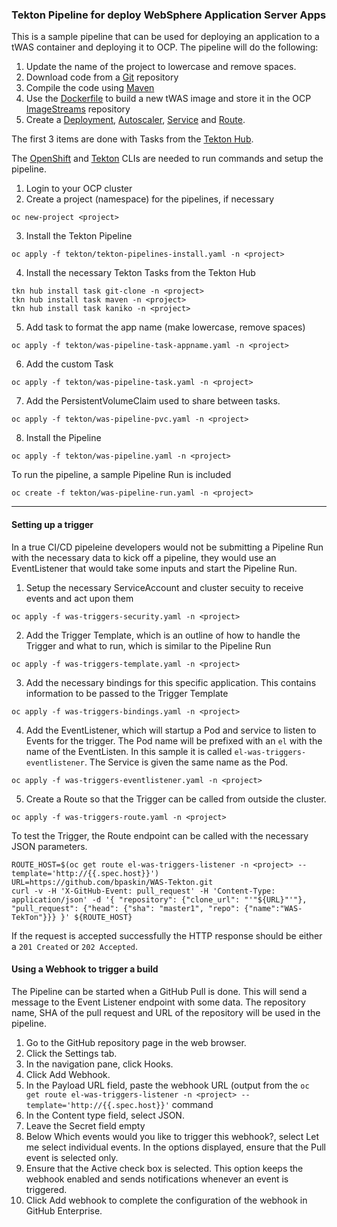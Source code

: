 ### Tekton Pipeline for deploy WebSphere Application Server Apps ###

This is a sample pipeline that can be used for deploying an application to a tWAS container and deploying it to OCP.  The pipeline will do the following:

1. Update the name of the project to lowercase and remove spaces.
2. Download code from a [Git](https://github.com) repository
3. Compile the code using [Maven](https://maven.apache.org)
4. Use the [Dockerfile](https://docs.docker.com/engine/reference/builder/) to build a new tWAS image and store it in the OCP [ImageStreams](https://docs.openshift.com/container-platform/4.10/openshift_images/image-streams-manage.html) repository
5. Create a [Deployment](https://kubernetes.io/docs/concepts/workloads/controllers/deployment/), [Autoscaler](https://kubernetes.io/docs/tasks/run-application/horizontal-pod-autoscale/), [Service](https://kubernetes.io/docs/concepts/services-networking/service/) and [Route](https://docs.openshift.com/container-platform/4.10/networking/routes/route-configuration.html).	

The first 3 items are done with Tasks from the [Tekton Hub](https://hub.tekton.dev).

The [OpenShift](https://mirror.openshift.com/pub/openshift-v4/clients/oc/latest/) and [Tekton](https://github.com/tektoncd/cli/releases) CLIs are needed to run commands and setup the pipeline.

1. Login to your OCP cluster
2. Create a project (namespace) for the pipelines, if necessary
```
oc new-project <project>
```
3. Install the Tekton Pipeline
```
oc apply -f tekton/tekton-pipelines-install.yaml -n <project>
```
4. Install the necessary Tekton Tasks from the Tekton Hub
```
tkn hub install task git-clone -n <project>
tkn hub install task maven -n <project>
tkn hub install task kaniko -n <project>
```
5. Add task to format the app name (make lowercase, remove spaces)
```
oc apply -f tekton/was-pipeline-task-appname.yaml -n <project>
```
6. Add the custom Task
```
oc apply -f tekton/was-pipeline-task.yaml -n <project>
```
7. Add the PersistentVolumeClaim used to share between tasks.
```
oc apply -f tekton/was-pipeline-pvc.yaml -n <project>
```
8. Install the Pipeline
```
oc apply -f tekton/was-pipeline.yaml -n <project>
```

To run the pipeline, a sample Pipeline Run is included
```
oc create -f tekton/was-pipeline-run.yaml -n <project>
```
---
#### Setting up a trigger ####

In a true CI/CD pipeleine developers would not be submitting a Pipeline Run with the necessary data to kick off a pipeline, they would use an EventListener that would take some inputs and start the Pipeline Run.  

1. Setup the necessary ServiceAccount and cluster secuity to receive events and act upon them
```
oc apply -f was-triggers-security.yaml -n <project>
```
2. Add the Trigger Template, which is an outline of how to handle the Trigger and what to run, which is similar to the Pipeline Run
```
oc apply -f was-triggers-template.yaml -n <project>
```
3. Add the necessary bindings for this specific application.  This contains information to be passed to the Trigger Template
```
oc apply -f was-triggers-bindings.yaml -n <project>
```
4. Add the EventListener, which will startup a Pod and service to listen to Events for the trigger.  The Pod name will be prefixed with an `el` with the name of the EventListen.  In this sample it is called `el-was-triggers-eventlistener`.  The Service is given the same name as the Pod.
```
oc apply -f was-triggers-eventlistener.yaml -n <project>
```
5. Create a Route so that the Trigger can be called from outside the cluster.
```
oc apply -f was-triggers-route.yaml -n <project>
```
To test the Trigger, the Route endpoint can be called with the necessary JSON parameters. 
```
ROUTE_HOST=$(oc get route el-was-triggers-listener -n <project> --template='http://{{.spec.host}}')
URL=https://github.com/bpaskin/WAS-Tekton.git
curl -v -H 'X-GitHub-Event: pull_request' -H 'Content-Type: application/json' -d '{ "repository": {"clone_url": "'"${URL}"'"}, "pull_request": {"head": {"sha": "master1", "repo": {"name":"WAS-TekTon"}}} }' ${ROUTE_HOST}
```
If the request is accepted successfully the HTTP response should be either a `201 Created` or `202 Accepted`. 

#### Using a Webhook to trigger a build ####

The Pipeline can be started when a GitHub Pull is done.  This will send a message to the Event Listener endpoint with some data.  The repository name, SHA of the pull request and URL of the repository will be used in the pipeline.

1. Go to the GitHub repository page in the web browser.
2. Click the Settings tab.
3. In the navigation pane, click Hooks.
4. Click Add Webhook.
5. In the Payload URL field, paste the webhook URL (output from the `oc get route el-was-triggers-listener -n <project> --template='http://{{.spec.host}}'` command
6. In the Content type field, select JSON.
7. Leave the Secret field empty
8. Below Which events would you like to trigger this webhook?, select Let me select individual events. In the options displayed, ensure that the Pull event is selected only.
9. Ensure that the Active check box is selected. This option keeps the webhook enabled and sends notifications whenever an event is triggered.
10. Click Add webhook to complete the configuration of the webhook in GitHub Enterprise.

